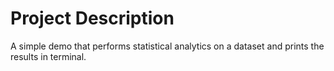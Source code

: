 
# Project Description

A simple demo that performs statistical analytics on a dataset and prints the results in terminal. 

